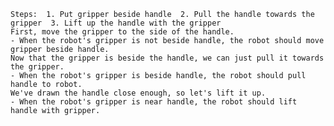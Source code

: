 
    Steps:  1. Put gripper beside handle  2. Pull the handle towards the gripper  3. Lift up the handle with the gripper
    First, move the gripper to the side of the handle.
    - When the robot's gripper is not beside handle, the robot should move gripper beside handle.
    Now that the gripper is beside the handle, we can just pull it towards the gripper.
    - When the robot's gripper is beside handle, the robot should pull handle to robot.
    We've drawn the handle close enough, so let's lift it up.
    - When the robot's gripper is near handle, the robot should lift handle with gripper.